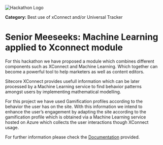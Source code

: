 ![Hackathon Logo](documentation/images/hackathon.png?raw=true "Hackathon Logo")

**Category:** Best use of xConnect and/or Universal Tracker

# Senior Meeseeks: Machine Learning applied to Xconnect module

For this hackathon we have proposed a module which combines different components such as XConnect and Machine Learning. Which together can become a powerful tool to help marketers as well as content editors.

Sitecore XConnect provides usefull information which can be later processed by a Machine Learning service to find behavior patterns amongst users by implementing mathematical modelling.

For this project we have used Gamification profiles according to the behavior the user has on the site. With this information we intend to enhance the user’s engagement by adapting the site according to the gamification profile which is obtained via a Machine Learning service hosted on Azure which collects the user interactions though XConnect usage.  

For further information please check the [Documentation](https://github.com/Sitecore-Hackathon/2019-Senior-Meeseeks/tree/master/documentation) provided.

